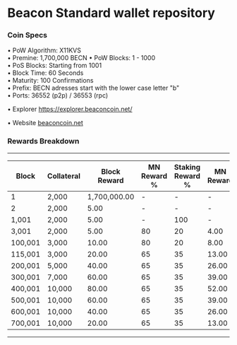 Beacon Standard wallet repository
=====================================

### Coin Specs

• PoW Algorithm: X11KVS  
• Premine: 1,700,000 BECN
• PoW Blocks: 1 - 1000  
• PoS Blocks: Starting from 1001  
• Block Time: 60 Seconds    
• Maturity: 100 Confirmations  
• Prefix: BECN adresses start with the lower case letter "b"  
• Ports: 36552 (p2p) / 36553 (rpc)

• Explorer https://explorer.beaconcoin.net/

• Website [beaconcoin.net](https://beaconcoin.net/)

### Rewards Breakdown

---

| Block   | Collateral | Block Reward   | MN Reward % | Staking Reward % | MN Reward | Staker Reward |
| ------- | ---------- | -------------- | ----------- | ---------------- | --------- | ------------- |
| 1       | 2,000      | 1,700,000.00   | \-          | \-               | \-        | \-            |
| 2       | 2,000      | 5.00           | \-          | \-               | \-        | \-            |
| 1,001   | 2,000      | 5.00           | \-          | 100              | \-        | 5.00          |
| 3,001   | 2,000      | 5.00           | 80          | 20               | 4.00      | 1.00          |
| 100,001 | 3,000      | 10.00          | 80          | 20               | 8.00      | 2.00          |
| 115,001 | 3,000      | 20.00          | 65          | 35               | 13.00     | 7.00          |
| 200,001 | 5,000      | 40.00          | 65          | 35               | 26.00     | 14.00         |
| 300,001 | 7,000      | 60.00          | 65          | 35               | 39.00     | 21.00         |
| 400,001 | 10,000     | 80.00          | 65          | 35               | 52.00     | 28.00         |
| 500,001 | 10,000     | 60.00          | 65          | 35               | 39.00     | 21.00         |
| 600,001 | 10,000     | 40.00          | 65          | 35               | 26.00     | 14.00         |
| 700,001 | 10,000     | 20.00          | 65          | 35               | 13.00     | 7.00          |

---
